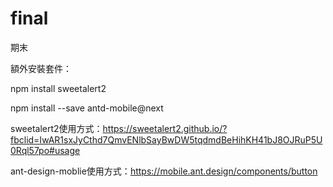 # final
期末

額外安裝套件：

npm install sweetalert2

npm install --save antd-mobile@next

sweetalert2使用方式：https://sweetalert2.github.io/?fbclid=IwAR1sxJyCthd7QmvENlbSayBwDW5tqdmdBeHihKH41bJ8OJRuP5U0Rql57po#usage

ant-design-moblie使用方式：https://mobile.ant.design/components/button
